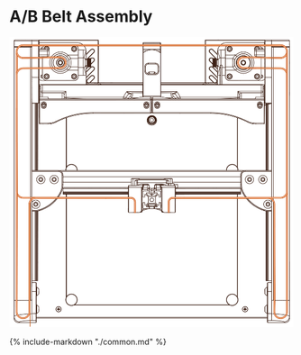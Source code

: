 # A/B Belt Assembly

![](../img/assembly/abbelts/abbelts.png)

{%
   include-markdown "./common.md"
%}

<script>
  queueRenderPage(12);
</script>
